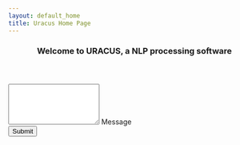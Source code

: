 ```yaml
---
layout: default_home
title: Uracus Home Page
---
```

<div class="row top-pad back-col home-div-pos backgrnd-img main-page" id="home-page">
    <header>
        <h3>Welcome to URACUS, a NLP processing software</h3>
    </header>
    <div class="col-sm-6" id="form-div">
        <form role="form" method="POST" id="form_reach_us">
            <div class="form-group">
                <textarea rows="5" class="form-control" id="comment" name="comment" title="Enter the content" required></textarea>
                <span class="highlight"></span>
                <span class="hBar"></span>
                <label>Message</label>
            </div>
            <div class="form-group btn-div">
                <button id="btn-submit" type="submit" class="btn" onclick="return false;">
                    <span id="Button-txt" title="Click to Submit">Submit</span>
                </button>
            </div>
        </form>
    </div>
</div>
